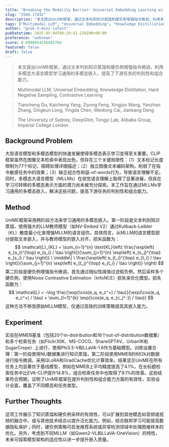 ```yaml
---
title: "Breaking the Modality Barrier: Universal Embedding Learning with Multimodal LLMs"
slug: "2504.17432"
description: "本文提出UniME框架，通过文本判别知识蒸馏和硬负例增强指令微调，利用多模态大语言模型学习通用的多模态嵌入，提高了下游任务的判别性和组合能力。"
tags: ["Multimodal LLM", "Universal Embedding", "Knowledge Distillation", "Hard Negative Sampling", "Contrastive Learning"]
author: "grok-3-mini-latest"
pubDatetime: 2025-05-04T08:29:41.228190+00:00
preference: "unknown"
score: 0.6980954536482764
featured: false
draft: false
---
```


> 本文提出UniME框架，通过文本判别知识蒸馏和硬负例增强指令微调，利用多模态大语言模型学习通用的多模态嵌入，提高了下游任务的判别性和组合能力。

> Multimodal LLM, Universal Embedding, Knowledge Distillation, Hard Negative Sampling, Contrastive Learning 

> Tiancheng Gu, Kaicheng Yang, Ziyong Feng, Xingjun Wang, Yanzhao Zhang, Dingkun Long, Yingda Chen, Weidong Cai, Jiankang Deng

> The University of Sydney, DeepGlint, Tongyi Lab, Alibaba Group, Imperial College London 

## Background Problem

大型语言模型和多模态模型的快速发展使得多模态表示学习变得至关重要。CLIP框架虽然在图像文本检索中表现出色，但存在三个关键局限性：（1）文本标记长度限制为77个标记，阻碍处理详细描述；（2）独立图像文本编码架构，削弱了在指令敏感任务中的效果；（3）缺乏组合性和袋-of-words行为，导致语言理解不足。同时，多模态大语言模型（MLLMs）在视觉语言理解上取得了显著进展，但其在学习可转移的多模态表示方面的潜力尚未被充分探索。本工作旨在通过MLLMs学习通用的多模态嵌入，解决这些问题，提高下游任务的判别性和组合能力。

## Method

UniME框架采用两阶段方法来学习通用的多模态嵌入。第一阶段是文本判别知识蒸馏，使用强大的LLM教师模型（如NV-Embed V2）通过Kullback-Leibler（KL）散度最小化来增强MLLM的语言组件。具体而言，从MLLM的语言模型部分提取文本嵌入，并与教师模型的嵌入对齐，损失函数为：
$$ \mathcal{L}_{KL} = \sum_{i=1}^{n} \text{KL}\left( \frac{\exp\left( e_{s_i}^{\top} e_{s_i} / \tau \right)}{\sum_{j=1}^{n} \exp\left( e_{s_j}^{\top} e_{s_i} / \tau \right)} \ \middle\| \ \frac{\exp\left( e_{t_i}^{\top} e_{t_i} / \tau \right)}{\sum_{j=1}^{n} \exp\left( e_{t_j}^{\top} e_{t_i} / \tau \right)} \right) $$
第二阶段是硬负例增强指令微调，首先通过相似性阈值过滤假负例，然后采样多个硬负例，使用Noise Contrastive Estimation（InfoNCE）损失来优化模型。损失函数为：
$$ \mathcal{L} = -\log \frac{\exp(\cos(e_q, e_c^+) / \tau)}{\exp(\cos(e_q, e_c^+) / \tau) + \sum_{l=1}^{k} \exp(\cos(e_q, e_{c_j^-}) / \tau)} $$
这种方法不修改原始MLLM模型，仅通过高效的训练策略提高其嵌入能力。

## Experiment

实验在MMEB基准（包括20个in-distribution和16个out-of-distribution数据集）和多个检索任务（如Flickr30K、MS-COCO、ShareGPT4V、Urban1K和SugarCrepe）上进行，使用Phi3.5-V和LLaVA-1.6作为基础模型。训练设置合理：第一阶段使用NLI数据集进行知识蒸馏，第二阶段使用MMEB的662k对数据进行指令微调，采用QLoRA和GradCache优化计算效率。结果显示UniME在所有任务上均显著优于基线模型，例如在MMEB上平均精度提高了4.1%，在长标题检索任务中比EVA-CLIP提升14.8%，组合检索任务中也取得了9.1%的改善。这些结果符合预期，证明了UniME框架在提升判别性和组合能力方面的有效性，实验设计全面，覆盖了不同模态和任务类型。

## Further Thoughts 

这项工作展示了知识蒸馏和硬负例采样的有效性，可以扩展到其他模态如音频或视频的融合中，或与其他技术结合以提升泛化能力。例如，结合联邦学习可能提高数据隐私保护；同时，硬负例策略可启发推荐系统或异常检测领域中处理困难样本的优化。另外，考虑到不同MLLM（如Qwen2-VL和LLaVA-OneVision）的特性，未来可探索模型架构的适应性以进一步提升嵌入质量。